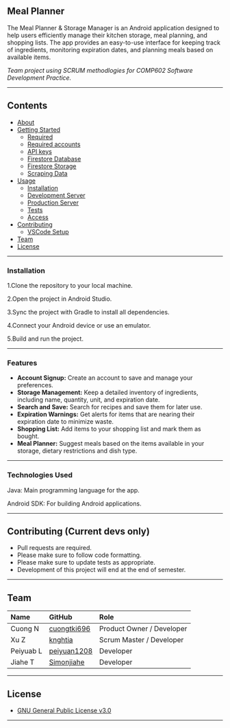 ## Meal Planner
The Meal Planner & Storage Manager is an Android application designed to help users efficiently manage their kitchen storage, meal planning, and shopping lists. 
The app provides an easy-to-use interface for keeping track of ingredients, monitoring expiration dates, and planning meals based on available items.

_Team project using SCRUM methodlogies for COMP602 Software Development Practice._


--------------------------------------------------

## Contents
- [About][c.1]
- [Getting Started][c.2]
    - [Required][c.2.1]
    - [Required accounts][c.2.2]
    - [API keys][c.2.3]
    - [Firestore Database][c.2.4]
    - [Firestore Storage][c.2.5]
    - [Scraping Data][c.2.6]
- [Usage][c.3]
    - [Installation][c.3.1]
    - [Development Server][c.3.2]
    - [Production Server][c.3.3]
    - [Tests][c.3.4]
    - [Access][c.3.5]
- [Contributing][c.4]
    - [VSCode Setup][c.4.1]
- [Team][c.5]
- [License][c.6]

[c.1]: <https://github.com/coriandar/brokebites#brokebites>
[c.2]: <https://github.com/coriandar/brokebites#getting-started>
[c.2.1]: <https://github.com/coriandar/brokebites#required>
[c.2.2]: <https://github.com/coriandar/brokebites#required-accounts>
[c.2.3]: <https://github.com/coriandar/brokebites#api-keys>
[c.2.4]: <https://github.com/coriandar/brokebites#firestore-database>
[c.2.5]: <https://github.com/coriandar/brokebites#firestore-storage>
[c.2.6]: <https://github.com/coriandar/brokebites#scraping-restaurant-data>
[c.3]: <https://github.com/coriandar/brokebites#usage>
[c.3.1]: <https://github.com/coriandar/brokebites#installation>
[c.3.2]: <https://github.com/coriandar/brokebites#run-devevlopment-server>
[c.3.3]: <https://github.com/coriandar/brokebites#run-production-server>
[c.3.4]: <https://github.com/coriandar/brokebites#run-tests>
[c.3.5]: <https://github.com/coriandar/brokebites#access>
[c.4]: <https://github.com/coriandar/brokebites#contributing-current-devs-only>
[c.4.1]: <https://github.com/coriandar/brokebites#vscode-setup>
[c.5]: <https://github.com/coriandar/brokebites#team>
[c.6]: <https://github.com/coriandar/brokebites#license>

--------------------------------------------------

### Installation

1.Clone the repository to your local machine.

2.Open the project in Android Studio.

3.Sync the project with Gradle to install all dependencies.

4.Connect your Android device or use an emulator.

5.Build and run the project.

-------------------------------------------------

### Features
- __Account Signup:__ Create an account to save and manage your preferences.
- __Storage Management:__ Keep a detailed inventory of ingredients, including name, quantity, unit, and expiration date.
- __Search and Save:__  Search for recipes and save them for later use.
- __Expiration Warnings:__ Get alerts for items that are nearing their expiration date to minimize waste.
- __Shopping List:__ Add items to your shopping list and mark them as bought.
- __Meal Planner:__ Suggest meals based on the items available in your storage, dietary restrictions and dish type.

--------------------------------------------------
### Technologies Used

Java: Main programming language for the app.

Android SDK: For building Android applications.

---------------------------------------------------

## Contributing (Current devs only)
- Pull requests are required.
- Please make sure to follow code formatting.
- Please make sure to update tests as appropriate.
- Development of this project will end at the end of semester.


--------------------------------------------------

## Team

| Name      | GitHub              | Role                      |
|:----------|:--------------------|:--------------------------|
| Cuong N   | [cuongtki696][1.1]  | Product Owner / Developer               |
| Xu Z      | [knghtia][1.2]      | Scrum Master / Developer  |
| Peiyuab L | [peiyuan1208][1.3]  | Developer                 |
| Jiahe T   | [Simonjiahe][1.4]  | Developer                 |


[1.1]: <https://github.com/cuongtki696/>
[1.2]: <https://github.com/knghtia>
[1.3]: <https://github.com/peiyuan1208>
[1.4]: <https://github.com/Simonjiahe>


--------------------------------------------------

## License
- [GNU General Public License v3.0](https://github.com/cuongtki696/Meal-Planner/blob/patch-2/LICIENSE)

--------------------------------------------------
